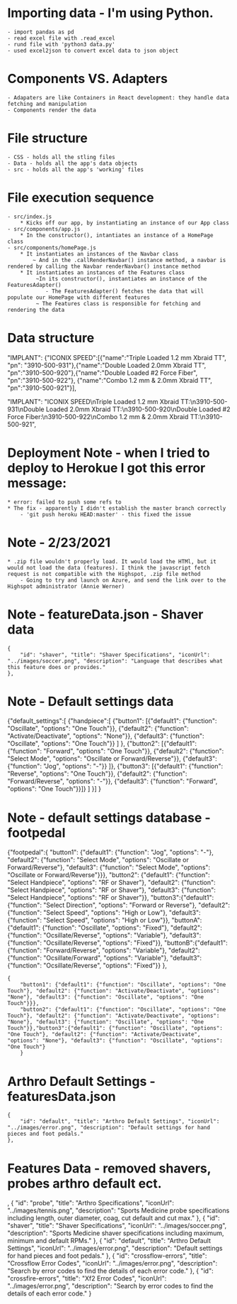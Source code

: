 # Importing data - I'm using Python.
    - import pandas as pd
    - read excel file with .read_excel
    - rund file with 'python3 data.py'
    - used excel2json to convert excel data to json object


# Components VS. Adapters
    - Adapaters are like Containers in React development: they handle data fetching and manipulation
    - Components render the data

# File structure 
    - CSS - holds all the stling files
    - Data - holds all the app's data objects
    - src - holds all the app's 'working' files

# File execution sequence 
    - src/index.js 
        * Kicks off our app, by instantiating an instance of our App class 
    - src/components/app.js
        * In the constructor(), intantiates an instance of a HomePage class
    - src/components/homePage.js 
        * It instantiates an instances of the Navbar class
            ~ And in the .callRenderNavbar() instance method, a navbar is rendered by calling the Navbar renderNavbar() instance method
        * It instantiates an instances of the Features class
             ~In its constructor(), instantiates an instance of the FeaturesAdapter()
                - The FeaturesAdapter() fetches the data that will populate our HomePage with different features
             ~ The Features class is responsible for fetching and rendering the data



# Data structure 
 "IMPLANT": {"ICONIX SPEED":[{"name":"Triple Loaded 1.2 mm Xbraid TT", "pn": "3910-500-931"},{"name":"Double Loaded 2.0mm Xbraid TT", "pn":"3910-500-920"},{"name":"Double Loaded #2 Force Fiber", "pn":"3910-500-922"}, {"name":"Combo 1.2 mm & 2.0mm Xbraid TT", "pn":"3910-500-921"}],

   "IMPLANT": "ICONIX SPEED\nTriple Loaded 1.2 mm Xbraid TT:\n3910-500-931\nDouble Loaded 2.0mm Xbraid TT:\n3910-500-920\nDouble Loaded #2 Force Fiber:\n3910-500-922\nCombo 1.2 mm & 2.0mm Xbraid TT:\n3910-500-921",

# Deployment Note - when I tried to deploy to Herokue I got this error message: 
    * error: failed to push some refs to
    * The fix - apparently I didn't establish the master branch correctly 
        - 'git push heroku HEAD:master' - this fixed the issue

# Note - 2/23/2021
    * .zip file wouldn't properly load. It would load the HTMl, but it would not load the data (features). I think the javascript fetch request is not compatible with the Highspot, .zip file method
        - Going to try and launch on Azure, and send the link over to the Highspot administrator (Annie Werner)

# Note - featureData.json - Shaver data

    {
        "id": "shaver", "title": "Shaver Specifications", "iconUrl": "../images/soccer.png", "description": "Language that describes what this feature does or provides."
    },

# Note - Default settings data
{"default_settings":[
    {"handpiece":[
        {"button1": 
            [{"default1": {"function": "Oscillate", "options": "One Touch"}}, {"default2": {"function": "Activate/Deactivate", "options": "None"}}, {"default3": {"function": "Oscillate", "options": "One Touch"}}
            ]
        },
        {"button2": 
            [{"default1": {"function": "Forward", "options": "One Touch"}}, {"default2": {"function": "Select Mode", "options": "Oscillate or Forward/Reverse"}}, {"default3": {"function": "Jog", "options": "-"}} ]}, 
        {"button3": 
            [{"default1": {"function": "Reverse", "options": "One Touch"}}, {"default2": {"function": "Forward/Reverse", "options": "-"}}, {"default3": {"function": "Forward", "options": "One Touch"}}]}
        ]
    }]
}

# Note - default settings database - footpedal
 {"footpedal":{
        "button1": {"default1": {"function": "Jog", "options": "-"}, "default2": {"function": "Select Mode", "options": "Oscillate or Forward/Reverse"}, "default3": {"function": "Select Mode", "options": "Oscillate or Forward/Reverse"}}}, 
        "button2": {"default1": {"function": "Select Handpiece", "options": "RF or Shaver"}, "default2": {"function": "Select Handpiece", "options": "RF or Shaver"}, "default3": {"function": "Select Handpiece", "options": "RF or Shaver"}},
        "button3":{"default1": {"function": "Select Direction", "options": "Forward or Reverse"}, "default2": {"function": "Select Speed", "options": "High or Low"}, "default3": {"function": "Select Speed", "options": "High or Low"}},
        "buttonA":{"default1": {"function": "Oscillate", "options": "Fixed"}, "default2": {"function": "Ocsillate/Reverse", "options": "Variable"}, "default3": {"function": "Ocsillate/Reverse", "options": "Fixed"}},
        "buttonB":{"default1": {"function": "Forward/Reverse", "options": "Variable"}, "default2": {"function": "Ocsillate/Forward", "options": "Variable"}, "default3": {"function": "Ocsillate/Reverse", "options": "Fixed"}}
    },


    {
        "button1": {"default1": {"function": "Oscillate", "options": "One Touch"}, "default2": {"function": "Activate/Deactivate", "options": "None"}, "default3": {"function": "Oscillate", "options": "One Touch"}}}, 
        "button2": {"default1": {"function": "Oscillate", "options": "One Touch"}, "default2": {"function": "Activate/Deactivate", "options": "None"}, "default3": {"function": "Oscillate", "options": "One Touch"}},"button3":{"default1": {"function": "Oscillate", "options": "One Touch"}, "default2": {"function": "Activate/Deactivate", "options": "None"}, "default3": {"function": "Oscillate", "options": "One Touch"}
        }

# Arthro Default Settings - featuresData.json
        
    {
        "id": "default", "title": "Arthro Default Settings", "iconUrl": "../images/error.png", "description": "Default settings for hand pieces and foot pedals."
    },

# Features Data - removed shavers, probes arthro default ect.

,
    {
        "id": "probe", "title": "Arthro Specifications", "iconUrl": "../images/tennis.png", "description": "Sports Medicine probe specifications including length, outer diameter, coag, cut default and cut max."
    },
    {
        "id": "shaver", "title": "Shaver Specifications", "iconUrl": "../images/soccer.png", "description": "Sports Medicine shaver specifications including maximum, minimum and default RPMs."
    },
    {
        "id": "default", "title": "Arthro Default Settings", "iconUrl": "../images/error.png", "description": "Default settings for hand pieces and foot pedals."
    },
    {
        "id": "crossflow-errors", "title": "Crossflow Error Codes", "iconUrl": "../images/error.png", "description": "Search by error codes to find the details of each error code."
    },
    {
        "id": "crossfire-errors", "title": "Xf2 Error Codes", "iconUrl": "../images/error.png", "description": "Search by error codes to find the details of each error code."
    }